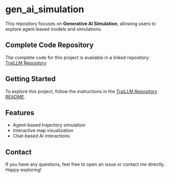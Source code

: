 # gen_ai_simulation

This repository focuses on **Generative AI Simulation**, allowing users to explore agent-based models and simulations.

## Complete Code Repository

The complete code for this project is available in a linked repository:  
[TrajLLM Repository](https://github.com/cju0/TrajLLM)

## Getting Started

To explore this project, follow the instructions in the [TrajLLM Repository README](https://github.com/cju0/TrajLLM).

## Features

- Agent-based trajectory simulation
- Interactive map visualization
- Chat-based AI interactions

## Contact

If you have any questions, feel free to open an issue or contact me directly. Happy exploring!
